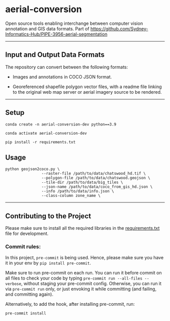 # aerial-conversion
Open source tools enabling interchange between computer vision annotation and GIS data formats. Part of https://github.com/Sydney-Informatics-Hub/PIPE-3956-aerial-segmentation

---

## Input and Output Data Formats

The repository can convert between the following formats:

* Images and annotations in COCO JSON format. 

* Georeferenced shapefile polygon vector files, with a readme file linking to the original web map server or aerial imagery source to be rendered.

---

## Setup

```
conda create -n aerial-conversion-dev python==3.9

conda activate aerial-conversion-dev

pip install -r requirements.txt
```

## Usage

```
python geojson2coco.py \
                --raster-file /path/to/data/chatswood_hd.tif \
                --polygon-file /path/to/data/chatswood.geojson \
                --tile-dir /path/to/data/big_tiles \
                --json-name /path/to/data/coco_from_gis_hd.json \
                --info /path/to/data/info.json \
                --class-column zone_name \
```
<!-- ---

## Documentation

The documentation for the project is provided in the [documentation](https://github.com/Sydney-Informatics-Hub/aerial-conversion/tree/main/docs/_build/html/index.html) file.
Please read the [documentation](https://github.com/Sydney-Informatics-Hub/aerial-conversion/tree/main/docs/_build/html/index.html) for further informationon the project, modules, and dependencies. -->

---

## Contributing to the Project

Please make sure to install all the required libraries in the [requirements.txt](https://github.com/Sydney-Informatics-Hub/aerial-conversion/tree/main/requirements.txt) file for development.


### Commit rules:

In this project, `pre-commit` is being used. Hence, please make sure you have it in your env by `pip install pre-commit`.

Make sure to run pre-commit on each run. You can run it before commit on all files to check your code by typing `pre-commit run --all-files --verbose`, without staging your pre-commit config.
Otherwise, you can run it via `pre-commit run` only, or just envoking it while committing (and failing, and committing again).

Alternatively, to add the hook, after installing pre-commit, run:

```
pre-commit install
```
<!-- 
### Documentation update:

* To update the documentation, navigate to the [docs](https://github.com/Sydney-Informatics-Hub/aerial-conversion/tree/main/docs/) directory.
* Remove the old `rst` files from the the docs directory, except `index.rst`.
* Navigate to the upper directory: `cd ..`.
* Input `sphinx-apidoc -o docs .` to regenerate the `rst` files.
* Navigate back to the `docs` directory.
* Update the `index.rst` file to include the new `rst` files, if required. Usually not needed. (You don't have to include the submodules.)
* Then input `make html` for updating the html file. -->